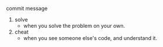 
commit message

1. solve
   - when you solve the problem on your own. 
2. cheat
   - when you see someone else's code, and understand it. 
